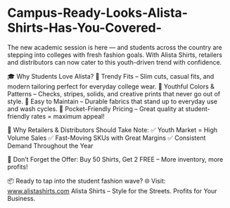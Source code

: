 # Campus-Ready-Looks-Alista-Shirts-Has-You-Covered-
The new academic session is here — and students across the country are stepping into colleges with fresh fashion goals. With Alista Shirts, retailers and distributors can now cater to this youth-driven trend with confidence.

🎓 Why Students Love Alista?
🎒 Trendy Fits – Slim cuts, casual fits, and modern tailoring perfect for everyday college wear.
🎨 Youthful Colors & Patterns – Checks, stripes, solids, and creative prints that never go out of style.
🧼 Easy to Maintain – Durable fabrics that stand up to everyday use and wash cycles.
💸 Pocket-Friendly Pricing – Great quality at student-friendly rates = maximum appeal!

💼 Why Retailers & Distributors Should Take Note:
✅ Youth Market = High Volume Sales
✅ Fast-Moving SKUs with Great Margins
✅ Consistent Demand Throughout the Year

🎁 Don’t Forget the Offer: Buy 50 Shirts, Get 2 FREE – More inventory, more profits!

📦 Ready to tap into the student fashion wave?
🌐 Visit: www.alistashirts.com
Alista Shirts – Style for the Streets. Profits for Your Business.

